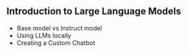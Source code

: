 ## Introduction to Large Language Models
- Base model vs Instruct model
- Using LLMs locally
- Creating a Custom Chatbot
